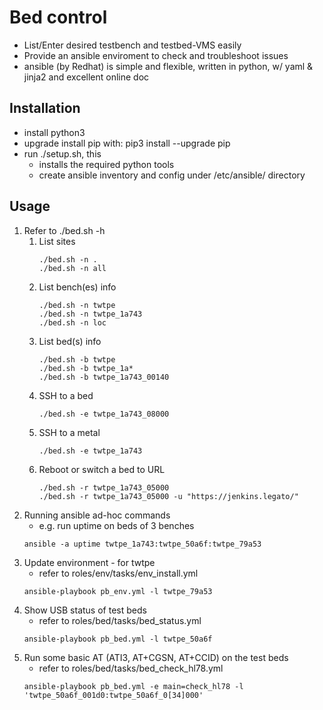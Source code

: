 Bed control
================================

  * List/Enter desired testbench and testbed-VMS easily
  * Provide an ansible enviroment to check and troubleshoot issues
  * ansible (by Redhat) is simple and flexible, written in python, w/ yaml & jinja2 and excellent online doc

Installation
---------------

  * install python3
  * upgrade install pip with: pip3 install --upgrade pip
  * run ./setup.sh, this
    - installs the required python tools
    - create ansible inventory and config under /etc/ansible/ directory

Usage
---------------

  1. Refer to ./bed.sh -h
     1. List sites
        ```
        ./bed.sh -n .
        ./bed.sh -n all
        ```
     2. List bench(es) info
        ```
        ./bed.sh -n twtpe
        ./bed.sh -n twtpe_1a743
        ./bed.sh -n loc
        ```
     3. List bed(s) info
        ```
        ./bed.sh -b twtpe
        ./bed.sh -b twtpe_1a*
        ./bed.sh -b twtpe_1a743_00140
        ```
     4. SSH to a bed
        ```
        ./bed.sh -e twtpe_1a743_08000
        ```
     5. SSH to a metal
        ```
        ./bed.sh -e twtpe_1a743
        ```
     6. Reboot or switch a bed to URL
        ```
        ./bed.sh -r twtpe_1a743_05000
        ./bed.sh -r twtpe_1a743_05000 -u "https://jenkins.legato/"
        ```
  2. Running ansible ad-hoc commands
     - e.g. run uptime on beds of 3 benches
     ```
     ansible -a uptime twtpe_1a743:twtpe_50a6f:twtpe_79a53
     ```
  3. Update environment - for twtpe
     - refer to roles/env/tasks/env_install.yml
     ```
     ansible-playbook pb_env.yml -l twtpe_79a53
     ```
  4. Show USB status of test beds
     - refer to roles/bed/tasks/bed_status.yml
     ```
     ansible-playbook pb_bed.yml -l twtpe_50a6f
     ```
  5. Run some basic AT (ATI3, AT+CGSN, AT+CCID) on the test beds
     - refer to roles/bed/tasks/bed_check_hl78.yml
     ```
     ansible-playbook pb_bed.yml -e main=check_hl78 -l 'twtpe_50a6f_001d0:twtpe_50a6f_0[34]000'
     ```
